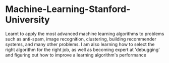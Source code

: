 # Machine-Learning-Stanford-University
Learnt to apply the most advanced machine learning algorithms to problems such as anti-spam, image recognition, clustering, building recommender systems, and many other problems. I am also learning how to select the right algorithm for the right job, as well as becoming expert at 'debugging' and figuring out how to improve a learning algorithm's performance
